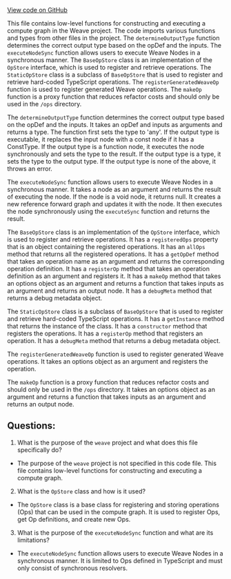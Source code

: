 [View code on GitHub](https://github.com/wandb/weave/weave-js/src/core/opStore/static.ts)

This file contains low-level functions for constructing and executing a compute graph in the Weave project. The code imports various functions and types from other files in the project. The `determineOutputType` function determines the correct output type based on the opDef and the inputs. The `executeNodeSync` function allows users to execute Weave Nodes in a synchronous manner. The `BaseOpStore` class is an implementation of the `OpStore` interface, which is used to register and retrieve operations. The `StaticOpStore` class is a subclass of `BaseOpStore` that is used to register and retrieve hard-coded TypeScript operations. The `registerGeneratedWeaveOp` function is used to register generated Weave operations. The `makeOp` function is a proxy function that reduces refactor costs and should only be used in the `/ops` directory.

The `determineOutputType` function determines the correct output type based on the opDef and the inputs. It takes an opDef and inputs as arguments and returns a type. The function first sets the type to 'any'. If the output type is executable, it replaces the input node with a const node if it has a ConstType. If the output type is a function node, it executes the node synchronously and sets the type to the result. If the output type is a type, it sets the type to the output type. If the output type is none of the above, it throws an error.

The `executeNodeSync` function allows users to execute Weave Nodes in a synchronous manner. It takes a node as an argument and returns the result of executing the node. If the node is a void node, it returns null. It creates a new reference forward graph and updates it with the node. It then executes the node synchronously using the `executeSync` function and returns the result.

The `BaseOpStore` class is an implementation of the `OpStore` interface, which is used to register and retrieve operations. It has a `registeredOps` property that is an object containing the registered operations. It has an `allOps` method that returns all the registered operations. It has a `getOpDef` method that takes an operation name as an argument and returns the corresponding operation definition. It has a `registerOp` method that takes an operation definition as an argument and registers it. It has a `makeOp` method that takes an options object as an argument and returns a function that takes inputs as an argument and returns an output node. It has a `debugMeta` method that returns a debug metadata object.

The `StaticOpStore` class is a subclass of `BaseOpStore` that is used to register and retrieve hard-coded TypeScript operations. It has a `getInstance` method that returns the instance of the class. It has a `constructor` method that registers the operations. It has a `registerOp` method that registers an operation. It has a `debugMeta` method that returns a debug metadata object.

The `registerGeneratedWeaveOp` function is used to register generated Weave operations. It takes an options object as an argument and registers the operation.

The `makeOp` function is a proxy function that reduces refactor costs and should only be used in the `/ops` directory. It takes an options object as an argument and returns a function that takes inputs as an argument and returns an output node.
## Questions: 
 1. What is the purpose of the `weave` project and what does this file specifically do?
- The purpose of the `weave` project is not specified in this code file. This file contains low-level functions for constructing and executing a compute graph.
2. What is the `OpStore` class and how is it used?
- The `OpStore` class is a base class for registering and storing operations (Ops) that can be used in the compute graph. It is used to register Ops, get Op definitions, and create new Ops.
3. What is the purpose of the `executeNodeSync` function and what are its limitations?
- The `executeNodeSync` function allows users to execute Weave Nodes in a synchronous manner. It is limited to Ops defined in TypeScript and must only consist of synchronous resolvers.